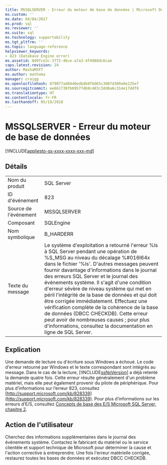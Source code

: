 ```yaml
---
title: MSSQLSERVER - Erreur du moteur de base de données | Microsoft Docs
ms.custom: ''
ms.date: 04/04/2017
ms.prod: sql
ms.reviewer: ''
ms.suite: sql
ms.technology: supportability
ms.tgt_pltfrm: ''
ms.topic: language-reference
helpviewer_keywords:
- 823 (Database Engine error)
ms.assetid: 0d9fce3c-3772-46ce-a7a3-4f4988dc6cae
caps.latest.revision: 24
author: MashaMSFT
ms.author: mathoma
manager: craigg
ms.openlocfilehash: 879077ad0440edb4b0f6d65c3087d309a8e225e7
ms.sourcegitcommit: ee661730fb695774b9c483c3dd0a6c314e17ddf8
ms.translationtype: HT
ms.contentlocale: fr-FR
ms.lasthandoff: 05/19/2018
---
```

# <a name="mssqlserver---database-engine-error"></a>MSSQLSERVER - Erreur du moteur de base de données
[!INCLUDE[appliesto-ss-xxxx-xxxx-xxx-md](../../includes/appliesto-ss-xxxx-xxxx-xxx-md.md)]
  
## <a name="details"></a>Détails  
  
|||  
|-|-|  
|Nom du produit|SQL Server|  
|ID d'événement|823|  
|Source de l'événement|MSSQLSERVER|  
|Composant|SQLEngine|  
|Nom symbolique|B_HARDERR|  
|Texte du message|Le système d'exploitation a retourné l'erreur %ls à SQL Server pendant une opération de %S_MSG au niveau du décalage %#016I64x dans le fichier '%ls'. D'autres messages peuvent fournir davantage d'informations dans le journal des erreurs SQL Server et le journal des événements système. Il s'agit d'une condition d'erreur sévère de niveau système qui met en péril l'intégrité de la base de données et qui doit être corrigée immédiatement. Effectuez une vérification complète de la cohérence de la base de données (DBCC CHECKDB). Cette erreur peut avoir de nombreuses causes ; pour plus d'informations, consultez la documentation en ligne de SQL Server.|  
  
## <a name="explanation"></a>Explication  
Une demande de lecture ou d'écriture sous Windows a échoué. Le code d'erreur retourné par Windows et le texte correspondant sont intégrés au message. Dans le cas de la lecture, [!INCLUDE[ssNoVersion](../../includes/ssnoversion-md.md)] a déjà retenté la demande quatre fois. Cette erreur résulte généralement d'un problème matériel, mais elle peut également provenir du pilote de périphérique. Pour plus d’informations sur l’erreur 823, consultez [http://support.microsoft.com/kb/828339](http://support.microsoft.com/kb/828339). Pour plus d’informations sur les erreurs d’E/S, consultez [Concepts de base des E/S Microsoft SQL Server, chapitre 2](http://go.microsoft.com/fwlink/?LinkId=69370).  
  
## <a name="user-action"></a>Action de l'utilisateur  
Cherchez des informations supplémentaires dans le journal des événements système. Contactez le fabricant du matériel ou le service clientèle et support technique de Microsoft pour déterminer la cause et l'action corrective à entreprendre. Une fois l'erreur matérielle corrigée, restaurez toutes les bases de données et exécutez DBCC CHECKDB.  
  
